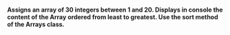 #### Assigns an array of 30 integers between 1 and 20. Displays in console the content of the Array ordered from least to greatest. Use the sort method of the Arrays class.
